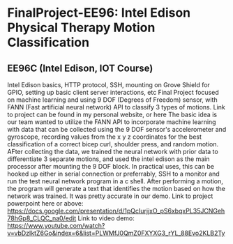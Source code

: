 # FinalProject-EE96: Intel Edison Physical Therapy Motion Classification
EE96C (Intel Edison, IOT Course)
----
Intel Edison basics, HTTP protocol, SSH, mounting on Grove Shield for GPIO, setting up basic client server interactions, etc
Final Project focused on machine learning and using 9 DOF (Degrees of Freedom) sensor, with FANN (Fast artificial neural network) API to classify 3 types of motions. Link to project can be found in my personal website, or here
The basic idea is our team wanted to utilize the FANN API to incorporate machine learning with data that can be collected using the 9 DOF
sensor's accelerometer and gyroscope, recording values from the x y z coordinates for the best classification of a correct bicep curl, shoulder press,
and random motion. AFter collecting the data, we trained the neural network with prior data to differentiate 3 separate motions, and used the intel edison as 
the main processor after mounting the 9 DOF block. In practical uses, this can be hooked up either in serial connection or preferrably, SSH
to a monitor and run the test neural network program in a c shell. After performing a motion, the program will generate a text that 
identifies the motion based on how the network was trained. It was pretty accurate in our demo. Link to project powerpoint here or above:
https://docs.google.com/presentation/d/1pQcIurjjxO_pS6xbqxPL35JCNGeh78hGp8_CLQC_na0/edit
Link to video demo:
https://www.youtube.com/watch?v=vbDzIktZ6Go&index=6&list=PLWMfJ0QmZ0FXYXG3_rYL_88Evo2KLB2Ty
